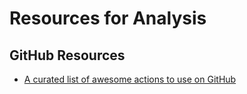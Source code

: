 # Resources for Analysis

## GitHub Resources
+ [A curated list of awesome actions to use on GitHub](https://github.com/sdras/awesome-actions)

